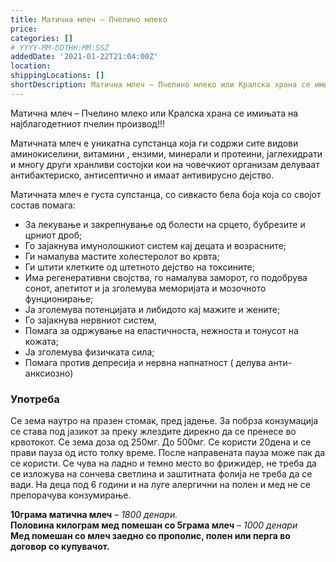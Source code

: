 ```yaml
---
title: Матична млеч – Пчелино млеко
price:
categories: []
# YYYY-MM-DDTHH:MM:SSZ
addedDate: '2021-01-22T21:04:00Z'
location:
shippingLocations: []
shortDescription: Матична млеч – Пчелино млеко или Кралска храна се имињата на најблагодетниот пчелин производ!!!
---
```


Матична млеч – Пчелино млеко или Кралска храна се имињата на најблагодетниот пчелин производ!!!

Матичната млеч е уникатна супстанца која ги содржи сите видови аминокиселини, витамини , ензими, минерали и протеини, јаглехидрати и многу други хранливи состојки кои на човечкиот организам делуваат антибактериско, антисептично и имаат антивирусно дејство.

Матичната млеч е густа супстанца, со сивкасто бела боја која со својот состав помага:

- За лекување и закрепнување од болести на срцето, бубрезите и црниот дроб;
- Го зајакнува имунолошкиот систем кај децата и возрасните;
- Ги намалува мастите холестеролот во крвта;
- Ги штити клетките од штетното дејство на токсините;
- Има регенеративни својства, го намалува заморот, го подобрува сонот, апетитот и ја зголемува меморијата и мозочното фунционирање;
- Ја зголемува потенцијата и либидото кај мажите и жените;
- Го зајакнува нервниот систем,
- Помага за одржување на еластичноста, нежноста и тонусот на кожата;
- Ја зголемува физичката сила;
- Помага против депресија и нервна напнатност ( делува анти-анксиозно)

### Употреба

Се зема наутро на празен стомак, пред јадење. За побрза конзумација се става под јазикот за преку жлездите дирекно да се пренесе во крвотокот. Се зема доза од 250мг. До 500мг. Се користи 20дена и се прави пауза од исто толку време. После направената пауза може пак да се користи.
Се чува на ладно и темно место во фрижидер, не треба да се изложува на сончева светлина и заштитната фолија не треба да се вади.
На деца под 6 години и на луге алергични на полен и мед не се препорачува конзумирање.

**10грама матична млеч** – *1800 денари.*
</br>
**Половина килограм мед помешан со 5грама млеч** – *1000 денари*
</br>
**Мед помешан со млеч заедно со прополис, полен или перга во договор со купувачот.**
